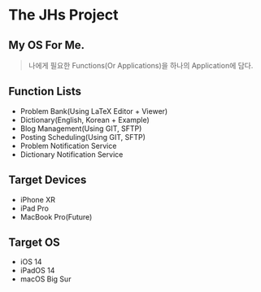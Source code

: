 # The JHs Project

## My OS For Me.

> 나에게 필요한 Functions(Or Applications)을 하나의 Application에 담다.

## Function Lists

* Problem Bank(Using LaTeX Editor + Viewer)
* Dictionary(English, Korean + Example)
* Blog Management(Using GIT, SFTP)
* Posting Scheduling(Using GIT, SFTP)
* Problem Notification Service
* Dictionary Notification Service

## Target Devices

* iPhone XR
* iPad Pro
* MacBook Pro(Future)

## Target OS

* iOS 14
* iPadOS 14
* macOS Big Sur


